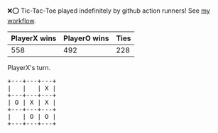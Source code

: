 :x::o: Tic-Tac-Toe played indefinitely by github action runners! See [my workflow](.github/workflows/play.yaml).

|PlayerX wins|PlayerO wins|Ties|
|-|-|-|
|558|492|228|

PlayerX's turn.

<pre>
+---+---+---+
|   |   | X |
+---+---+---+
| O | X | X |
+---+---+---+
|   | O | O |
+---+---+---+
</pre>